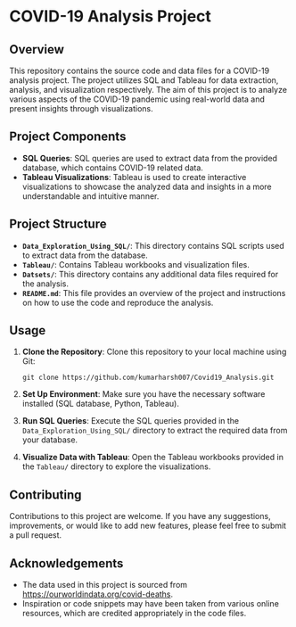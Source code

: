# COVID-19 Analysis Project

## Overview
This repository contains the source code and data files for a COVID-19 analysis project. The project utilizes SQL and Tableau for data extraction, analysis, and visualization respectively. The aim of this project is to analyze various aspects of the COVID-19 pandemic using real-world data and present insights through visualizations.

## Project Components
- **SQL Queries**: SQL queries are used to extract data from the provided database, which contains COVID-19 related data.
- **Tableau Visualizations**: Tableau is used to create interactive visualizations to showcase the analyzed data and insights in a more understandable and intuitive manner.

## Project Structure
- **`Data_Exploration_Using_SQL/`**: This directory contains SQL scripts used to extract data from the database.
- **`Tableau/`**: Contains Tableau workbooks and visualization files.
- **`Datsets/`**: This directory contains any additional data files required for the analysis.
- **`README.md`**: This file provides an overview of the project and instructions on how to use the code and reproduce the analysis.

## Usage
1. **Clone the Repository**: Clone this repository to your local machine using Git:

   ```
   git clone https://github.com/kumarharsh007/Covid19_Analysis.git
   ```

2. **Set Up Environment**: Make sure you have the necessary software installed (SQL database, Python, Tableau).

3. **Run SQL Queries**: Execute the SQL queries provided in the `Data_Exploration_Using_SQL/` directory to extract the required data from your database.

4. **Visualize Data with Tableau**: Open the Tableau workbooks provided in the `Tableau/` directory to explore the visualizations.

## Contributing
Contributions to this project are welcome. If you have any suggestions, improvements, or would like to add new features, please feel free to submit a pull request.


## Acknowledgements
- The data used in this project is sourced from https://ourworldindata.org/covid-deaths.
- Inspiration or code snippets may have been taken from various online resources, which are credited appropriately in the code files.
